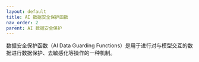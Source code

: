 ```yaml
---
layout: default
title: AI 数据安全保护函数
nav_order: 2
parent: AI 数据安全保护
---
```


数据安全保护函数（AI Data Guarding Functions）是用于进行对与模型交互的数据进行数据保护、去敏感化等操作的一种机制。
